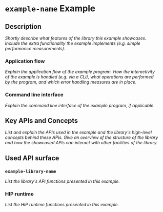 # `example-name` Example

## Description
*Shortly describe what features of the library this example showcases. Include the extra functionality the example implements (e.g. simple performance measurements).*

### Application flow 
*Explain the application flow of the example program. How the interactivity of the example is handled (e.g. via a CLI), what operations are performed by the program, and which error handling measures are in place.*

### Command line interface
*Explain the command line interface of the example program, if applicable.*

## Key APIs and Concepts
*List and explain the APIs used in the example and the library's high-level concepts behind these APIs. Give an overview of the structure of the library and how the showcased APIs can interact with other facilities of the library.*

## Used API surface

### `example-library-name`
*List the library's API functions presented in this example.*

### HIP runtime
*List the HIP runtime functions presented in this example.*
